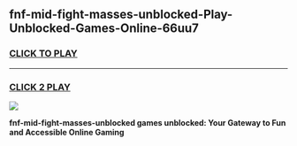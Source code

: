 
## fnf-mid-fight-masses-unblocked-Play-Unblocked-Games-Online-66uu7
<h3>
<a href="https://premium76.site?title=fnf-mid-fight-masses-unblocked&ref=25A">CLICK TO PLAY</a></h3>
<hr>

<h3>
<a href="https://premium76.site?title=fnf-mid-fight-masses-unblocked&ref=25A">CLICK 2 PLAY</a>
  
</h3>

<a href="https://premium76.site?title=fnf-mid-fight-masses-unblocked&ref=25A"><img src="https://clearcache.store/games.png"></a>


**fnf-mid-fight-masses-unblocked games unblocked: Your Gateway to Fun and Accessible Online Gaming**
